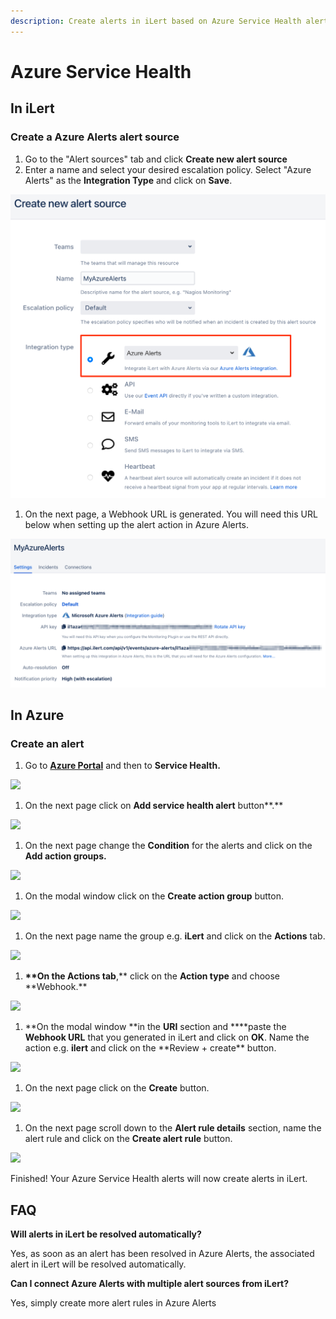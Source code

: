 ```yaml
---
description: Create alerts in iLert based on Azure Service Health alerts.
---
```


# Azure Service Health

## In iLert <a href="in-ilert" id="in-ilert"></a>

### Create a Azure Alerts alert source <a href="create-alert-source" id="create-alert-source"></a>

1. Go to the "Alert sources" tab and click **Create new alert source**
2. Enter a name and select your desired escalation policy. Select "Azure Alerts" as the **Integration Type** and click on **Save**.

![](<../../.gitbook/assets/iLert (34).png>)

1. On the next page, a Webhook URL is generated. You will need this URL below when setting up the alert action in Azure Alerts.

![](<../../.gitbook/assets/iLert (35).png>)

## In Azure <a href="in-splunk" id="in-splunk"></a>

### Create an alert <a href="create-action-sequences" id="create-action-sequences"></a>

1. Go to [**Azure Portal**](https://portal.azure.com) and then to **Service Health.** 

![](<../../.gitbook/assets/Home\_-\_Microsoft_Azure (5).png>)

1. On the next page click on **Add service health alert** button**.**

![](../../.gitbook/assets/Service_Health\_-\_Microsoft_Azure.png)

1. On the next page change the **Condition** for the alerts and click on the **Add action groups.**

![](<../../.gitbook/assets/Create_alert_rule\_-\_Microsoft_Azure (4).png>)

1. On the modal window click on the **Create action group** button.

![](<../../.gitbook/assets/Select_an_action_group_to_attach_to_this_alert_rule\_-\_Microsoft_Azure (1).png>)

1. On the next page name the group e.g. **iLert** and click on the **Actions** tab.

![](<../../.gitbook/assets/Create_action_group\_-\_Microsoft_Azure (3).png>)

1. **\*\*On the **Actions** tab**,** click on the **Action type** and choose **Webhook.\*\*

![](<../../.gitbook/assets/Create_action_group\_-\_Microsoft_Azure (4).png>)

1. **On the modal window **in the **URI** section and **\*\*paste the **Webhook URL** that you generated in iLert and click on **OK**. Name the action e.g. **ilert** and click on the **Review + create\*\* button.

![](<../../.gitbook/assets/Webhook\_-\_Microsoft_Azure (1).png>)

1. On the next page click on the **Create** button.

![](<../../.gitbook/assets/Create_action_group\_-\_Microsoft_Azure (5).png>)

1. On the next page scroll down to the **Alert rule details** section, name the alert rule and click on the **Create alert rule** button.

![](../../.gitbook/assets/Create_alert_rule\_-\_Microsoft_Azure1.png)

Finished! Your Azure Service Health alerts will now create alerts in iLert.

## FAQ <a href="faq" id="faq"></a>

**Will alerts in iLert be resolved automatically?**

Yes, as soon as an alert has been resolved in Azure Alerts, the associated alert in iLert will be resolved automatically.

**Can I connect Azure Alerts with multiple alert sources from iLert?**

Yes, simply create more alert rules in Azure Alerts
